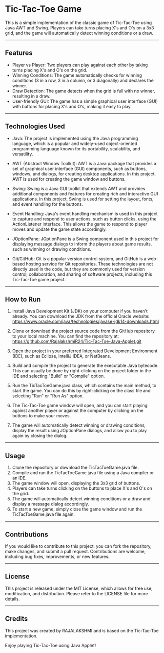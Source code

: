 # Tic-Tac-Toe Game
This is a simple implementation of the classic game of Tic-Tac-Toe using Java AWT and Swing. Players can take turns placing X's and O's on a 3x3 grid, and the game will automatically detect winning conditions or a draw.

------------

##  Features
- Player vs Player: Two players can play against each other by taking turns placing X's and O's on the grid.
- Winning Conditions: The game automatically checks for winning conditions (3 in a row, 3 in a column, or 3 diagonally) and declares the winner.
- Draw Detection: The game detects when the grid is full with no winner, resulting in a draw.
- User-friendly GUI: The game has a simple graphical user interface (GUI) with buttons for placing X's and O's, making it easy to play.

------------

## Technologies Used
- Java: The project is implemented using the Java programming language, which is a popular and widely-used object-oriented programming language known for its portability, scalability, and versatility.

- AWT (Abstract Window Toolkit): AWT is a Java package that provides a set of graphical user interface (GUI) components, such as buttons, windows, and dialogs, for creating desktop applications. In this project, AWT is used for creating the game window and buttons.

- Swing: Swing is a Java GUI toolkit that extends AWT and provides additional components and features for creating rich and interactive GUI applications. In this project, Swing is used for setting the layout, fonts, and event handling for the buttons.

- Event Handling: Java's event handling mechanism is used in this project to capture and respond to user actions, such as button clicks, using the ActionListener interface. This allows the game to respond to player moves and update the game state accordingly.

- JOptionPane: JOptionPane is a Swing component used in this project for displaying message dialogs to inform the players about game results, such as winning or drawing conditions.

- Git/GitHub: Git is a popular version control system, and GitHub is a web-based hosting service for Git repositories. These technologies are not directly used in the code, but they are commonly used for version control, collaboration, and sharing of software projects, including this Tic-Tac-Toe game project.

------------

## How to Run
1. Install Java Development Kit (JDK) on your computer if you haven't already. You can download the JDK from the official Oracle website: https://www.oracle.com/java/technologies/javase-jdk14-downloads.html

2. Clone or download the project source code from the GitHub repository to your local machine. You can find the repository at: https://github.com/RajalakshmiR24/Tic-Tac-Toe-Java-Applet.git

3. Open the project in your preferred Integrated Development Environment (IDE), such as Eclipse, IntelliJ IDEA, or NetBeans.

4. Build and compile the project to generate the executable Java bytecode. This can usually be done by right-clicking on the project folder in the IDE and selecting "Build" or "Compile" option.

5. Run the TicTacToeGame.java class, which contains the main method, to start the game. You can do this by right-clicking on the class file and selecting "Run" or "Run As" option.

6. The Tic-Tac-Toe game window will open, and you can start playing against another player or against the computer by clicking on the buttons to make your moves.

7. The game will automatically detect winning or drawing conditions, display the result using JOptionPane dialogs, and allow you to play again by closing the dialog.

------------

## Usage
1. Clone the repository or download the TicTacToeGame.java file.
2. Compile and run the TicTacToeGame.java file using a Java compiler or an IDE.
3. The game window will open, displaying the 3x3 grid of buttons.
4. Players can take turns clicking on the buttons to place X's and O's on the grid.
5. The game will automatically detect winning conditions or a draw and display a message dialog accordingly.
6. To start a new game, simply close the game window and run the TicTacToeGame.java file again.
------------

## Contributions
If you would like to contribute to this project, you can fork the repository, make changes, and submit a pull request. Contributions are welcome, including bug fixes, improvements, or new features.

------------

## License
This project is released under the MIT License, which allows for free use, modification, and distribution. Please refer to the LICENSE file for more details.

------------
## Credits

This project was created by RAJALAKSHMI and is based on the Tic-Tac-Toe implementation.

Enjoy playing Tic-Tac-Toe using Java Applet!
